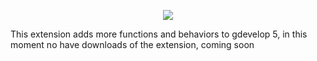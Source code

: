 <p align="center">
    <img src="https://user-images.githubusercontent.com/74020202/151860300-8c1282dc-bd0f-4bdd-8102-4ad0fd503a3d.png"
 </p>

This extension adds more functions and behaviors to gdevelop 5, in this moment no have downloads of the extension, coming soon
